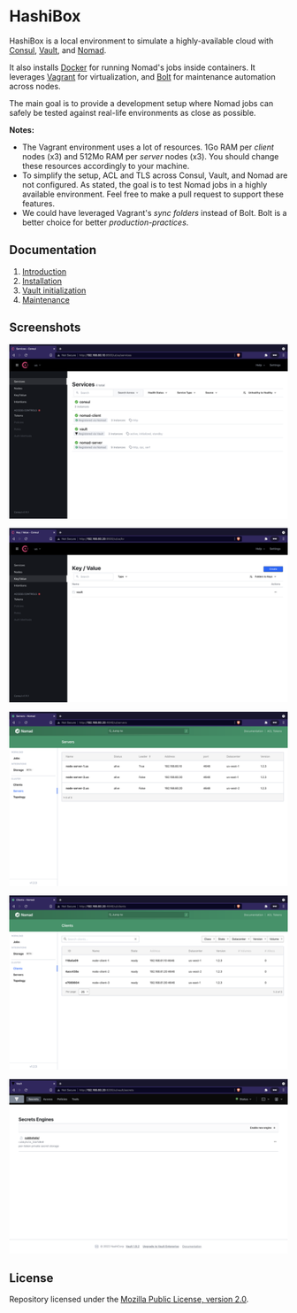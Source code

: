 # HashiBox

HashiBox is a local environment to simulate a highly-available cloud with
[Consul](https://www.consul.io/), [Vault](https://www.vaultproject.io/), and
[Nomad](https://www.nomadproject.io/).

It also installs [Docker](https://www.docker.com/) for running Nomad's jobs
inside containers. It leverages [Vagrant](https://www.vagrantup.com/) for
virtualization, and [Bolt](https://puppet.com/docs/bolt/) for maintenance
automation across nodes.

The main goal is to provide a development setup where Nomad jobs can safely be
tested against real-life environments as close as possible.

**Notes:**
- The Vagrant environment uses a lot of resources. 1Go RAM per *client* nodes
  (x3) and 512Mo RAM per *server* nodes (x3). You should change these resources
  accordingly to your machine.
- To simplify the setup, ACL and TLS across Consul, Vault, and Nomad are not
  configured. As stated, the goal is to test Nomad jobs in a highly available
  environment. Feel free to make a pull request to support these features.
- We could have leveraged Vagrant's *sync folders* instead of Bolt. Bolt is a
  better choice for better *production-practices*.

## Documentation

01. [Introduction](./documentation/introduction.md)
02. [Installation](./documentation/installation.md)
03. [Vault initialization](./documentation/vault-init.md)
04. [Maintenance](./documentation/maintenance.md)

## Screenshots

![Consul Services](./assets/consul-init-03.png)

![Vault with Consul storage](./assets/consul-vault.png)

![Nomad Servers](./assets/nomad-servers.png)

![Nomad Clients](./assets/nomad-clients.png)

![Vault Secrets](./assets/vault-secrets.png)

## License

Repository licensed under the [Mozilla Public License, version 2.0](./LICENSE).
